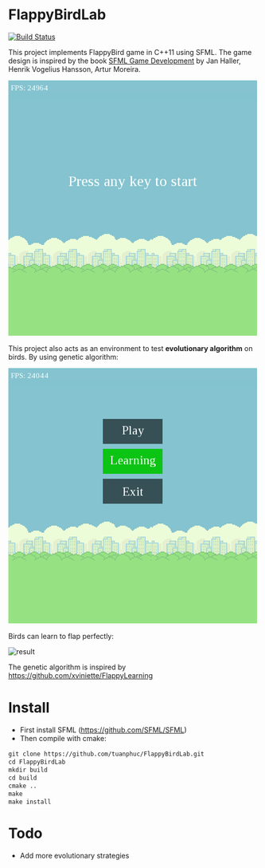 # FlappyBirdLab
[![Build Status](https://travis-ci.org/tuanphuc/FlappyBirdLab.svg?branch=master)](https://travis-ci.org/tuanphuc/FlappyBirdLab)

This project implements FlappyBird game in C++11 using SFML. The game design is inspired by the book [SFML Game Development](https://github.com/SFML/SFML-Game-Development-Book)
by Jan Haller, Henrik Vogelius Hansson, Artur Moreira.

![play_mode](https://github.com/tuanphuc/FlappyBirdLab/blob/master/gifs/recorded_play.gif)

This project also acts as an environment to test **evolutionary algorithm** on birds. By using genetic algorithm:

![learning_mode](https://github.com/tuanphuc/FlappyBirdLab/blob/master/gifs/recorded_learning.gif)

Birds can learn to flap perfectly:

![result](https://github.com/tuanphuc/FlappyBirdLab/blob/master/gifs/recorded_result.gif)

 The genetic algorithm is inspired by https://github.com/xviniette/FlappyLearning
 
# Install

  -  First install SFML (https://github.com/SFML/SFML)
  -  Then compile with cmake:
```
git clone https://github.com/tuanphuc/FlappyBirdLab.git
cd FlappyBirdLab
mkdir build
cd build
cmake ..
make
make install
```
# Todo
  -  Add more evolutionary strategies

